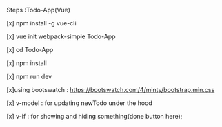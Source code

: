 Steps :Todo-App(Vue)


[x] npm install -g vue-cli

[x] vue init webpack-simple Todo-App

[x] cd Todo-App

[x] npm install

[x] npm run dev

[x]using bootswatch : https://bootswatch.com/4/minty/bootstrap.min.css


[x] v-model : for updating newTodo under the hood

[x] v-if : for showing and hiding something(done button here);

